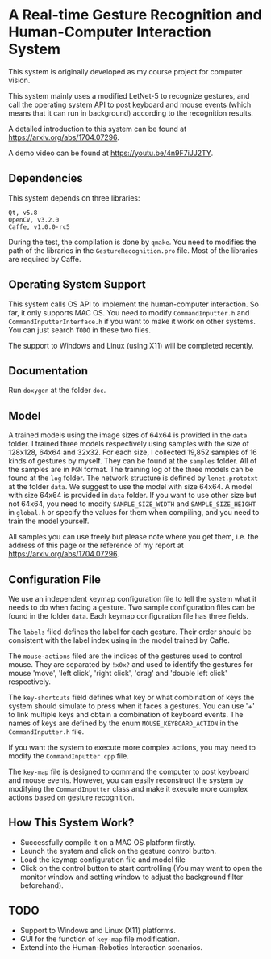 <!---Everyone can use this code but Interactive Robotics and Vision Laboratory \(IRVLab\) of University of Minnesota--->

A Real-time Gesture Recognition and Human-Computer Interaction System
======================================================================

This system is originally developed as my course project for computer vision.

This system mainly uses a modified LetNet-5 to recognize gestures, and call the operating system API to post keyboard and mouse events (which means that it can run in background) according to the recognition results.

A detailed introduction to this system can be found at https://arxiv.org/abs/1704.07296.

A demo video can be found at https://youtu.be/4n9F7iJJ2TY.


Dependencies
------------

This system depends on three libraries:

    Qt, v5.8
    OpenCV, v3.2.0
    Caffe, v1.0.0-rc5

During the test, the compilation is done by `qmake`. You need to modifies the path of the libraries in the `GestureRecognition.pro` file. Most of the libraries are required by Caffe.


Operating System Support
------------------------

This system calls OS API to implement the human-computer interaction. So far, it only supports MAC OS. You need to modify `CommandInputter.h` and `CommandInputterInterface.h` if you want to make it work on other systems. You can just search `TODO` in these two files.

The support to Windows and Linux (using X11) will be completed recently.

Documentation
-------------

Run `doxygen` at the folder `doc`.

Model
-----

A trained models using the image sizes of 64x64 is provided in the `data` folder. I trained three models respectively using samples with the size of 128x128, 64x64 and 32x32. For each size, I collected 19,852 samples of 16 kinds of gestures by myself. They can be found at the `samples` folder. All of the samples are in `PGM` format. The training log of the three models can be found at the `log` folder. The network structure is defined by `lenet.prototxt` at the folder `data`. We suggest to use the model with size 64x64. A model with size 64x64 is provided in `data` folder. If you want to use other size but not 64x64, you need to modify `SAMPLE_SIZE_WIDTH` and `SAMPLE_SIZE_HEIGHT` in `global.h` or specify the values for them when compiling, and you need to train the model yourself.

All samples you can use freely but please note where you get them, i.e. the address of this page or the reference of my report at https://arxiv.org/abs/1704.07296.

Configuration File
------------------

We use an independent keymap configuration file to tell the system what it needs to do when facing a gesture. Two sample configuration files can be found in the folder `data`. Each keymap configuration file has three fields.

The `labels` filed defines the label for each gesture. Their order should be consistent with the label index using in the model trained by Caffe.

The `mouse-actions` filed are the indices of the gestures used to control mouse. They are separated by `!x0x?` and used to identify the gestures for mouse 'move', 'left click', 'right click', 'drag' and 'double left click' respectively.

The `key-shortcuts` field defines what key or what combination of keys the system should simulate to press when it faces a gestures. You can use '+' to link multiple keys and obtain a combination of keyboard events. The names of keys are defined by the enum `MOUSE_KEYBOARD_ACTION` in the `CommandInputter.h` file.

If you want the system to execute more complex actions, you may need to modify the `CommandInputter.cpp` file.

The `key-map` file is designed to command the computer to post keyboard and mouse events. However, you can easily reconstruct the system by modifying the `CommandInputter` class and make it execute more complex actions based on gesture recognition.

How This System Work?
---------------------

- Successfully compile it on a MAC OS platform firstly.
- Launch the system and click on the gesture control button.
- Load the keymap configuration file and model file
- Click on the control button to start controlling (You may want to open the monitor window and setting window to adjust the background filter beforehand).


TODO
----

- Support to Windows and Linux (X11) platforms.
- GUI for the function of `key-map` file modification.
- Extend into the Human-Robotics Interaction scenarios.
